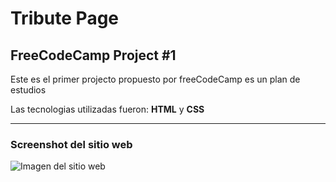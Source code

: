 <h1>Tribute Page</h1>

<h2>FreeCodeCamp Project #1</h2>

<p>Este es el primer projecto propuesto por freeCodeCamp es un plan de estudios</p>
<p>Las tecnologias utilizadas fueron: <b>HTML</b> y <b>CSS</b><p>
  
 <hr>
 <h3>Screenshot del sitio web</h3>
 <img src="https://www.awesomescreenshot.com/image/6194469?key=6c098fd1a3faa209f6e39f68f2cc73e8" alt="Imagen del sitio web">

